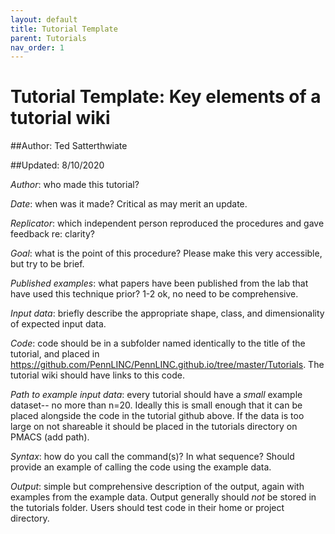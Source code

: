 ```yaml
---
layout: default
title: Tutorial Template
parent: Tutorials
nav_order: 1
---
```



# Tutorial Template: Key elements of a tutorial wiki 

##Author: Ted Satterthwiate

##Updated: 8/10/2020

*Author*: who made this tutorial? 

*Date*: when was it made? Critical as may merit an update.

*Replicator*: which independent person reproduced the procedures and gave feedback re: clarity?

*Goal*: what is the point of this procedure? Please make this very accessible, but try to be brief.

*Published examples*: what papers have been published from the lab that have used this technique prior? 1-2 ok, no need to be comprehensive.

*Input data*: briefly describe the appropriate shape, class, and dimensionality of expected input data.

*Code*: code should be in a subfolder named identically to the title of the tutorial, and placed in https://github.com/PennLINC/PennLINC.github.io/tree/master/Tutorials. The tutorial wiki should have links to this code.

*Path to example input data*: every tutorial should have a _small_ example dataset-- no more than n=20. Ideally this is small enough that it can be placed alongside the code in the tutorial github above.  If the data is too large on not shareable it should be placed in the tutorials directory on PMACS (add path).

*Syntax*: how do you call the command(s)? In what sequence? Should provide an example of calling the code using the example data.  

*Output*: simple but comprehensive description of the output, again with examples from the example data.  Output generally should _not_ be stored in the tutorials folder.  Users should test code in their home or project directory.






